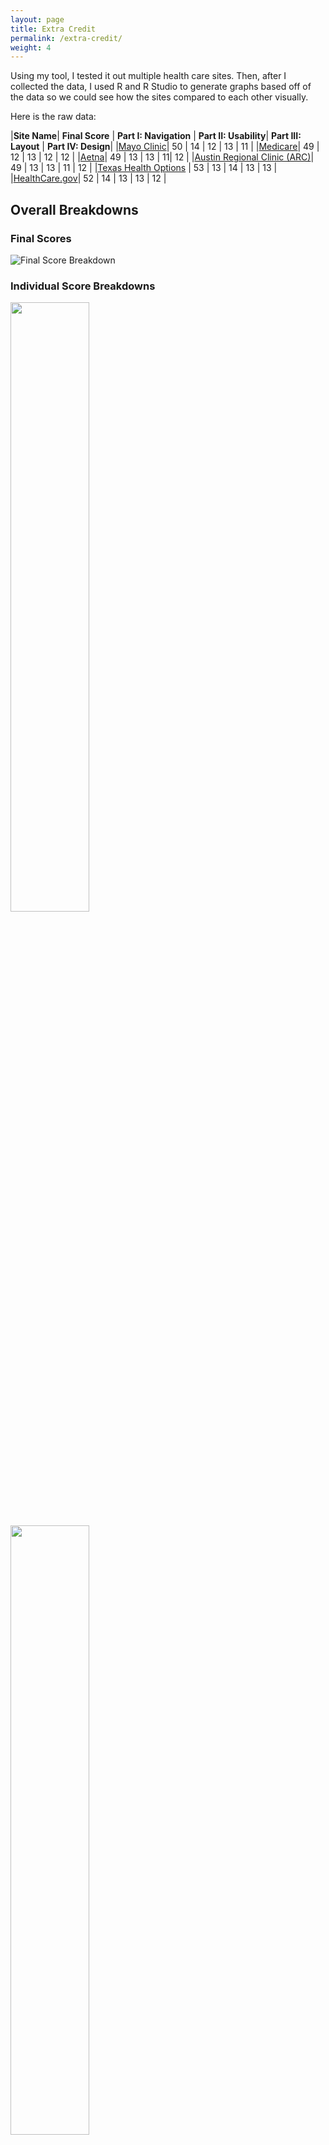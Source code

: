 ```yaml
---
layout: page
title: Extra Credit
permalink: /extra-credit/
weight: 4
---
```


Using my tool, I tested it out multiple health care sites. Then, after I collected the data, I used R and R Studio to generate graphs based off of the data so we could see how the sites compared to each other visually.

Here is the raw data:

|**Site Name**| **Final Score** | **Part I: Navigation** | **Part II: Usability**| **Part III: Layout** | **Part IV: Design**|
|[Mayo Clinic](https://www.mayoclinic.org/)| 50 | 14 | 12 | 13 | 11 |
|[Medicare](https://www.medicare.gov/)| 49 | 12 | 13 | 12 | 12 |
|[Aetna](https://www.aetna.com/)| 49 | 13 | 13 | 11| 12 |
|[Austin Regional Clinic (ARC)](https://www.austinregionalclinic.com/)| 49 | 13 | 13 | 11 | 12 |
|[Texas Health Options](http://www.texashealthoptions.com/) | 53 | 13 | 14 | 13 | 13 |
|[HealthCare.gov](https://www.healthcare.gov/)| 52 | 14 | 13 | 13 | 12 |

## Overall Breakdowns

### Final Scores 

![Final Score Breakdown](/accessibility-tool/assets/graphs/FinalScores.png)

<!-- Credits to this website for helping with the layout: https://owlcation.com/stem/how-to-align-images-side-by-side-->

### Individual Score Breakdowns

<img src="/accessibility-tool/assets/graphs/Navigation.png" style="float: left; width: 50%; margin-right: 1%; margin-bottom: 0.5em;">
<img src="/accessibility-tool/assets/graphs/Usability.png" style="float: left; width: 50%; margin-right: 1%; margin-bottom: 0.5em;">
<p style="clear: both;">

<img src="/accessibility-tool/assets/graphs/Layout.png" style="float: left; width: 50%; margin-right: 1%; margin-bottom: 0.5em;">
<img src="/accessibility-tool/assets/graphs/Design.png" style="float: left; width: 50%; margin-right: 1%; margin-bottom: 0.5em;">
<p style="clear: both;">

## Breakdown by Website

<img src="/accessibility-tool/assets/graphs/MayoClinic.png" style="float: left; width: 50%; margin-right: 1%; margin-bottom: 0.5em;">
<img src="/accessibility-tool/assets/graphs/ARC.png" style="float: left; width: 50%; margin-right: 1%; margin-bottom: 0.5em;">
<p style="clear: both;">

<img src="/accessibility-tool/assets/graphs/Aetna.png" style="float: left; width: 50%; margin-right: 1%; margin-bottom: 0.5em;">
<img src="/accessibility-tool/assets/graphs/Medicare.png" style="float: left; width: 50%; margin-right: 1%; margin-bottom: 0.5em;">
<p style="clear: both;">

<img src="/accessibility-tool/assets/graphs/THO.png" style="float: left; width: 50%; margin-right: 1%; margin-bottom: 0.5em;">
<img src="/accessibility-tool/assets/graphs/HCG.png" style="float: left; width: 50%; margin-right: 1%; margin-bottom: 0.5em;">
<p style="clear: both;">